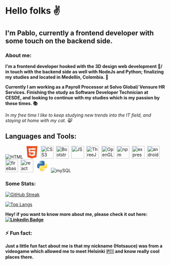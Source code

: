 <link rel="stylesheet" href="https://cdn.jsdelivr.net/gh/devicons/devicon@latest/devicon.min.css">

# Hello folks ✌
## I'm Pablo, currently a frontend developer with some touch on the backend side.

### About me:
**I'm a frontend developer hooked with the 3D design web development 🎨/ in touch with the backend side as well with NodeJs and Python; finalizing my studies and located in Medellín, Colombia. 📍**

**Currently I am working as a Payroll Processor at Solvo Global/ Vensure HR Services. 
Finishing the study as Software Developer Technician at CESDE, and looking to continue with my studies which is my passion by these times. 📚**

*In my free time I like to keep studying new trends into the IT field, and staying at home with my cat. 😸*

## Languages and Tools:
<div>
  <img src="https://cdn.jsdelivr.net/gh/devicons/devicon/icons/git/git-plain.svg" title="Git" alt="HTML" width="40" height="40"/>&nbsp;       
  <img src="https://github.com/devicons/devicon/blob/master/icons/html5/html5-original.svg" title="HTML5" alt="HTML" width="40" height="40"/>&nbsp;
  <img src="https://cdn.jsdelivr.net/gh/devicons/devicon/icons/css3/css3-original.svg" title="CSS3" width="40" height="40"/>&nbsp;
  <img src="https://cdn.jsdelivr.net/gh/devicons/devicon/icons/bootstrap/bootstrap-original.svg" title="Bootstrap" width="40" height="40"/>&nbsp;
  <img src="https://cdn.jsdelivr.net/gh/devicons/devicon/icons/javascript/javascript-original.svg" title="JS" width="40" height="40"/>&nbsp;
  <img src="https://cdn.jsdelivr.net/gh/devicons/devicon/icons/threejs/threejs-original.svg" title="ThreeJS" width="40" height="40"/>&nbsp;
  <img src="https://cdn.jsdelivr.net/gh/devicons/devicon/icons/opengl/opengl-original.svg" title="OpenGL" width="40" height="40"/>&nbsp;
  <img src="https://cdn.jsdelivr.net/gh/devicons/devicon/icons/npm/npm-original-wordmark.svg" title="npm" width="40" height="40"/>&nbsp;
  <img src="https://cdn.jsdelivr.net/gh/devicons/devicon/icons/express/express-original-wordmark.svg" title="express" width="40" height="40"/>&nbsp;
  <img src="https://cdn.jsdelivr.net/gh/devicons/devicon/icons/androidstudio/androidstudio-original.svg" title="androidStudio" width="40" height="40"/>&nbsp;
  <img src="https://cdn.jsdelivr.net/gh/devicons/devicon/icons/firebase/firebase-plain.svg" title="firebase" width="40" height="40"/>&nbsp;                  
  <img src="https://cdn.jsdelivr.net/gh/devicons/devicon/icons/react/react-original.svg" title="react" width="40" height="40"/>&nbsp;
  <img src="https://github.com/devicons/devicon/blob/master/icons/python/python-original.svg" title="Python" alt="Python" width="40" height="40"/>&nbsp;
  <img src="https://cdn.jsdelivr.net/gh/devicons/devicon/icons/mysql/mysql-plain-wordmark.svg" title="Numpy" alt="mySQL" width="40" height="40"/>&nbsp;
</div>

### Some Stats:

[![GitHub Streak](http://github-readme-streak-stats.herokuapp.com?user=Hotsauce96&theme=dark&background=000000)](https://git.io/streak-stats)

[![Top Langs](https://github-readme-stats.vercel.app/api/top-langs/?username=Hotsauce96&theme=dark&background=000000)](https://github.com/anuraghazra/github-readme-stats)

**Hey! if you want to know more about me, please check it out here: [![Linkedin Badge](https://img.shields.io/badge/-LinkedIn-blue?style=flat&logo=Linkedin&logoColor=white)](https://www.linkedin.com/in/juan-pablo-jaramillo-9139181b4/)**

### ⚡ Fun fact: 
**Just a little fun fact about me is that my nickname (Hotsauce) was from a videogame which allowed me to meet Helsinki 🇫🇮 and know really cool places there.**

